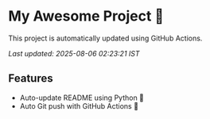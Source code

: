 # My Awesome Project 🚀

This project is automatically updated using GitHub Actions.

_Last updated: 2025-08-06 02:23:21 IST_

## Features
- Auto-update README using Python 🐍
- Auto Git push with GitHub Actions 🤖
